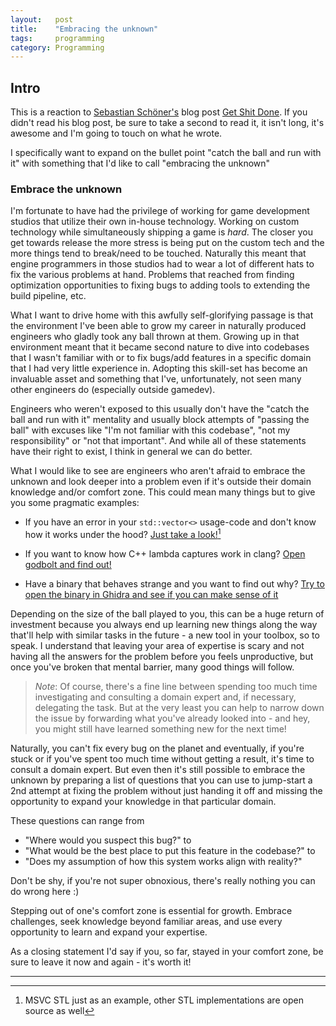 ```yaml
---
layout:   post
title:    "Embracing the unknown"
tags:     programming
category: Programming
---
```


## Intro
This is a reaction to [Sebastian Schöner's](https://blog.s-schoener.com/) blog post [Get Shit Done](https://blog.s-schoener.com/2024-07-27-get-shit-done/).
If you didn't read his blog post, be sure to take a second to read it, it isn't long, it's awesome and I'm going to touch on what he wrote.

I specifically want to expand on the bullet point "catch the ball and run with it" with something that I'd like to call "embracing the unknown"

### Embrace the unknown
I'm fortunate to have had the privilege of working for game development studios that utilize their own in-house technology. Working on custom technology while simultaneously shipping a game is *hard*. The closer you get towards release the more stress is being put on the custom tech and the more things tend to break/need to be touched. Naturally this meant that engine programmers in those studios had to wear a lot of different hats to fix the various problems at hand. Problems that reached from finding optimization opportunities to fixing bugs to adding tools to extending the build pipeline, etc. 

What I want to drive home with this awfully self-glorifying passage is that the environment I've been able to grow my career in naturally produced engineers who gladly took any ball thrown at them. Growing up in that environment meant that it became second nature to dive into codebases that I wasn't familiar with or to fix bugs/add features in a specific domain that I had very little experience in. Adopting this skill-set has become an invaluable asset and something that I've, unfortunately, not seen many other engineers do (especially outside gamedev).

Engineers who weren't exposed to this usually don't have the "catch the ball and run with it" mentality and usually block attempts of "passing the ball" with excuses like "I'm not familiar with this codebase", "not my responsibility" or "not that important". And while all of these statements have their right to exist, I think in general we can do better.

What I would like to see are engineers who aren't afraid to embrace the unknown and look deeper into a problem even if it's outside their domain knowledge and/or comfort zone. This could mean many things but to give you some pragmatic examples:

- If you have an error in your `std::vector<>` usage-code and don't know how it works under the hood? [Just take a look!](https://github.com/microsoft/STL/blob/8657d15b3ddfacb121e88e307f9a18b3fa379185/stl/inc/vector)[^1]

- If you want to know how C++ lambda captures work in clang? [Open godbolt and find out!](https://godbolt.org/#z:OYLghAFBqd5QCxAYwPYBMCmBRdBLAF1QCcAaPECAMzwBtMA7AQwFtMQByARg9KtQYEAysib0QXACx8BBAKoBnTAAUAHpwAMvAFYTStJg1DIApACYAQuYukl9ZATwDKjdAGFUtAK4sGe1wAyeAyYAHI%2BAEaYxBIAnKQADqgKhE4MHt6%2BekkpjgJBIeEsUTFc8XaYDmlCBEzEBBk%2Bfly2mPZ5DDV1BAVhkdFxtrX1jVktCsM9wX3FA2UAlLaoXsTI7BzmAMzByN5YANQmm24T%2BKgAdAhH2CYaAIJbO3uYh8dUXgxVAmLXtw/3BAAnglMFgqPtTiAQO9Ph0jm4AG6oPDoCDza77JgKQGfABiHy%2BDAAKsDMEcrPcsTjkPjYWkSSD9jDCXdiMQmICTABWCxcDTcgAiryFJgA7BZ%2BaKBeS/sECEyCR1WezAR4PvKjkL%2BZsKXckSj9phVJUvARMAK2hzQRAqXjFfTSQq6QJ0fcxbr9p6nSy2RzuRZmUrfarloJrOGuSLNkLA2kZW6pX9ZYJ9iwmMEIHLMcRgMhSPtkAg6gAqYvZ4AI10PcV/L37LOiBIEFaggCSKc1%2B21Hq9RpNZotBkB1v95gAbIK0e7a3WvQpRAwqBBzGZzFz0Cv8%2BPG83iG3BOidTPZ/s97uGPG7nWxQLD7rj0ySJmU3hhV3yfXXm5vUGVWqwzqhyWNYeBVteNb3CenqxgIyp%2BjyeCTneD43kmkFemeKwMO%2BR4JgKHCLLQnBcrwfjcLwqCcG44aWBCyyrC8Ww8KQBCaARpAQEgaBYLghAkOQlA0PQzBsJwzH8IIIhiOwUgyIIigqOoHBaKQuhmPohjGDRNgVISLgMO4nhNCA6mBNMRQlCAmwaIkySpAIox%2BOpOT2QwvQWQM1mtO01STI5JneZUHRdPU7n9DEXkTN0/nqVFoXmeFVkaIsCj0WsnCPJ8zxfqcTiXL8boAqSYL1oIEDFraNL2gIDKYPMED6ugxbIZS2J2s6xKOjBDBwZyPJ8oKb7upK0q4XcWavp23bJvKfbIKamB3G1yA2sttKErVP5pPmjVlgkCnEAKTC1FW07odB1U9cG/qIcBwGRm%2B3WXnWmHENh014Wh40pnuTDoAd7YJKaDXIk1p0QVeXpZhEBhvh9kOevOhhLiua4bmY6lAWOMNMC1COlfKONmHDz0YZg577ETl6oYV33ymmGZZnUub5oWJZlszlZJhDdZzQtS3UhAv3/UoxCA6a%2BYMF4tC0E2xB4w%2B/DEM%2B8q0CTgFq/C9YftptBgV6Z343W3W9f6tCTlLMty3j4HSrTL3k1hOH3lK7FERwJGkGRKmURw1F3RYdErGsQGbGYvCscpBGLAA1lZXLnFysQABzJxokjJ5IY58psGf6Jwki8CwEgaDZ3sUZwvAKCANmR1oixwLAXGoCwCR0NEAkQGgrftzEuyaQA%2BgQxAfDHfB0GaxDVxAERsaQETBHUgJibwC/MMQgIAPIRNoQUr6Q3dsIIm8MLQy9R6QWARF4wBuGItDV%2BRl%2BYGmRjiBf%2BB7lUCKYI/Kl82afeco2hz1oHgCI7IN4eCwHPYeeBi5Px/sQCIyRzQv00mAowbFFhUAMMABQAA1PAmAADum8QRkXErIKS4hZISXkEoNQc9dAtAMFg0wAd9DgOrpARYqAmxpEfgAWk3uHUgqAkHEBRL/eAKU2hBTSPpQymRmikDMoURKLQXIdH8louyHQwqzFKIFQkIUGhGTGCY4KkxDGWXGH5Cxqi4pTA0UYiQKU0oyUIsRUic9fb7FUMnMcQixySALGw4A%2BwIDD1HvMKJvEiDEFDlweYEdsEcWbj3egZAKBdxbm3bJKAIlDxHgwMeQlJ7T1nhfNeS9961I3tvXeDh96H0YAQE%2BZ855XxvnfGWj9mJYFfsAd%2BKlP4KJ/n/XgAD1jMWAe7FSYCIFL2gesFScCEHMSQSgpQFphmYNAFHHBeDCHELIRQ/e9CaEyWkPQhSTCL66E2Bpdh2kuERB4WicRAiBDCNEfsIRVBHBsCEXuJI9QKKSOkZ8uRPlnAQFcLotRBlbFzFsrkNISLtFpFRcY3S1joqOL0Pi3y3RcXEocSoilZKEpuJSUsYO7AzDeI9r4i%2B/jAnBNCeEzSUSYllLiRABJJBQ7MrSUcjJKB8m907t3ApAxgBSBaBU6IVS54NPPsxDVTS95PzacfU%2B58xmYGvrfe%2BAzeBDIwWsy1eAv6OEmXPGZQDBAgIvksyBIYYEXw2fvbZqC9kYOCIc%2BufATlENIeQxglzqGiFobc2Q9ylIqTUi8rSnClkwu%2BR0R%2BkLohSKwFmkl8LEVEpaOomYdj0WuSxfonFtKq3Fs6JS4y4x5GmJsQ2tFzikXOPJfS1KjKTIss9uXcRnAAlBJCWE3MyB9hSHOFweJ%2BBEmitSSxbBsd47nA0GYaykhYibE2FyXOsRJAaC5PnDghdSDFz5GXPxldbA1w3RKxuiAQDLAIEDAgsrpXZNCKwdYnLp08qMHy0pMd12gj4gWvQVy403LkgwxSzC9AkPZAkFeI62U%2B04JvU0P79ioHBCB7l/dwPRMg4KjwWTojJPXXXdinFP2EYlrkuVvdAOiQ4GRsJFHIlUdidMldJAUQBQQ9JCQCb5KMOTToKypAMNMCw%2BRHDXtH0cAI9%2B00xHSNTvIxEiDsSom0flUkrYmxGObtIHHMwsRzibFFMnKQXIXPJy5JIUUXAw5XpvWO32VcX1MfmCysRAWn0hcWEglIzhJBAA%3D)

- Have a binary that behaves strange and you want to find out why? [Try to open the binary in Ghidra and see if you can make sense of it](https://ghidra-sre.org/)

Depending on the size of the ball played to you, this can be a huge return of investment because you always end up learning new things along the way that'll help with similar tasks in the future - a new tool in your toolbox, so to speak. I understand that leaving your area of expertise is scary and not having all the answers for the problem before you feels unproductive, but once you've broken that mental barrier, many good things will follow. 

> *Note*: Of course, there's a fine line between spending too much time investigating and consulting a domain expert and, if necessary, delegating the task. But at the very least you can help to narrow down the issue by forwarding what you've already looked into - and hey, you might still have learned something new for the next time!

Naturally, you can't fix every bug on the planet and eventually, if you're stuck or if you've spent too much time without getting a result, it's time to consult a domain expert. But even then it's still possible to embrace the unknown by preparing a list of questions that you can use to jump-start a 2nd attempt at fixing the problem without just handing it off and missing the opportunity to expand your knowledge in that particular domain.

These questions can range from 
- "Where would you suspect this bug?" to 
- "What would be the best place to put this feature in the codebase?" to 
- "Does my assumption of how this system works align with reality?" 

Don't be shy, if you're not super obnoxious, there's really nothing you can do wrong here :)

Stepping out of one's comfort zone is essential for growth. Embrace challenges, seek knowledge beyond familiar areas, and use every opportunity to learn and expand your expertise.

As a closing statement I'd say if you, so far, stayed in your comfort zone, be sure to leave it now and again - it's worth it!

------

[^1]: MSVC STL just as an example, other STL implementations are open source as well
